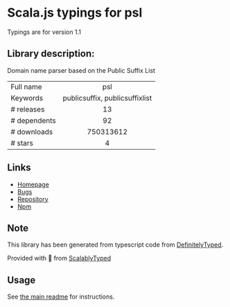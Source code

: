 
# Scala.js typings for psl

Typings are for version 1.1

## Library description:
Domain name parser based on the Public Suffix List

|                    |                 |
| ------------------ | :-------------: |
| Full name          | psl |
| Keywords           | publicsuffix, publicsuffixlist |
| # releases         | 13 |
| # dependents       | 92 |
| # downloads        | 750313612 |
| # stars            | 4 |

## Links
- [Homepage](https://github.com/lupomontero/psl#readme)
- [Bugs](https://github.com/lupomontero/psl/issues)
- [Repository](https://github.com/lupomontero/psl)
- [Npm](https://www.npmjs.com/package/psl)
    


## Note
This library has been generated from typescript code from [DefinitelyTyped](https://definitelytyped.org).

Provided with :purple_heart: from [ScalablyTyped](https://github.com/oyvindberg/ScalablyTyped)

## Usage
See [the main readme](../../readme.md) for instructions.


